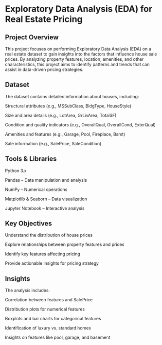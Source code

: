 # Exploratory Data Analysis (EDA) for Real Estate Pricing
## Project Overview

This project focuses on performing Exploratory Data Analysis (EDA) on a real estate dataset to gain insights into the factors that influence house sale prices. By analyzing property features, location, amenities, and other characteristics, this project aims to identify patterns and trends that can assist in data-driven pricing strategies.

## Dataset

The dataset contains detailed information about houses, including:

Structural attributes (e.g., MSSubClass, BldgType, HouseStyle)

Size and area details (e.g., LotArea, GrLivArea, TotalSF)

Condition and quality indicators (e.g., OverallQual, OverallCond, ExterQual)

Amenities and features (e.g., Garage, Pool, Fireplace, Bsmt)

Sale information (e.g., SalePrice, SaleCondition)

## Tools & Libraries

Python 3.x

Pandas – Data manipulation and analysis

NumPy – Numerical operations

Matplotlib & Seaborn – Data visualization

Jupyter Notebook – Interactive analysis

## Key Objectives

Understand the distribution of house prices

Explore relationships between property features and prices

Identify key features affecting pricing

Provide actionable insights for pricing strategy
## Insights

The analysis includes:

Correlation between features and SalePrice

Distribution plots for numerical features

Boxplots and bar charts for categorical features

Identification of luxury vs. standard homes

Insights on features like pool, garage, and basement
